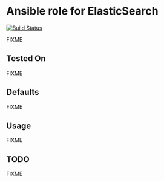 # Ansible role for ElasticSearch

[![Build Status](https://travis-ci.org/torian/ansible-role-elasticsearch.svg)](https://travis-ci.org/torian/ansible-role-elasticsearch)

FIXME 

## Tested On

FIXME

## Defaults

FIXME

## Usage

FIXME

## TODO

FIXME


